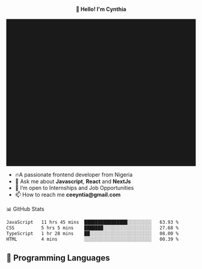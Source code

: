<h4 align="center">👋 Hello! I'm Cynthia</h4>

<hr style="height:10%; margin-left:0; margin-right:0;" />

<div align="left">
  <ul>
  <li>🔥A passionate frontend developer from Nigeria</li>
  <li>💬 Ask me about <strong>Javascript</strong>, <strong>React</strong> and <strong> NextJs</strong></li>
  <li>👯 I’m open to Internships and Job Opportunities</li>
  <li>📫 How to reach me <strong>ceeyntia@gmail.com</strong></li>
</ul>
</div
  
## 📊 GitHub Stats

<!--START_SECTION:waka-->

```txt
JavaScript   11 hrs 45 mins  ████████████████░░░░░░░░░   63.93 %
CSS          5 hrs 5 mins    ███████░░░░░░░░░░░░░░░░░░   27.68 %
TypeScript   1 hr 28 mins    ██░░░░░░░░░░░░░░░░░░░░░░░   08.00 %
HTML         4 mins          ░░░░░░░░░░░░░░░░░░░░░░░░░   00.39 %
```

<!--END_SECTION:waka-->

## 💬 Programming Languages

<!--START_SECTION:languages-->
<!--END_SECTION:languages-->
